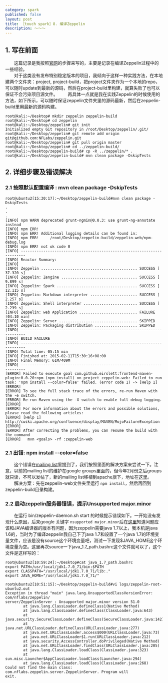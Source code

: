 ```yaml
---
category: spark
published: false
layout: post
title: ［touch spark］8. 编译Zeppelin
description: ～～～	
---  
```



##  
## 1. 写在前面  
　　这篇记录是我按照[官网](http://zeppelin-project.org/docs/install/install.html)的步骤来写的，主要是记录在编译Zeppelin过程中的一些经验。  
　　对于这类没有发布特别稳定版本的项目，我倾向于这样一种实践方法，在本地建两个文件夹：project, project-build，把project文件夹作为一个本地的repo，可以随时update到最新的源码，然后在project-build里构建，就算失败了也可以保证不会污染项目源文件。
　　再具体一点就是我在实践Zeppelin的时候使用的方法，如下所示，可以随时保证zeppelin文件夹里的源码最新，然后在zeppelin-build里用最新的源码构建。

```
root@kali:~/Desktop# mkdir zeppelin zeppelin-build
root@kali:~/Desktop# cd zeppelin
root@kali:~/Desktop/zeppelin# git init
Initialized empty Git repository in /root/Desktop/zeppelin/.git/
root@kali:~/Desktop/zeppelin# git remote add origin git@github.com:NFLabs/zeppelin.git
root@kali:~/Desktop/zeppelin# git pull origin master
root@kali:~/Desktop/zeppelin# cd ../zeppelin-build/
root@kali:~/Desktop/zeppelin-build# cp -R ../zeppelin/* .
root@kali:~/Desktop/zeppelin-build# mvn clean package -DskipTests
```

## 2. 详细步骤及错误解决

### 2.1 按照默认配置编译 : mvn clean package -DskipTests

```
root@ubuntu2[15:30:17]:~/Desktop/zeppelin-build#mvn clean package -DskipTests
.
.
.
[INFO] npm WARN deprecated grunt-ngmin@0.0.3: use grunt-ng-annotate instead
[INFO] npm ERR! 
[INFO] npm ERR! Additional logging details can be found in:
[INFO] npm ERR!     /root/Desktop/zeppelin-build/zeppelin-web/npm-debug.log
[INFO] npm ERR! not ok code 0
[INFO] ------------------------------------------------------------------------
[INFO] Reactor Summary:
[INFO] 
[INFO] Zeppelin ........................................... SUCCESS [ 37.320 s]
[INFO] Zeppelin: Zengine .................................. SUCCESS [  9.899 s]
[INFO] Zeppelin: Spark .................................... SUCCESS [ 12.115 s]
[INFO] Zeppelin: Markdown interpreter ..................... SUCCESS [  2.257 s]
[INFO] Zeppelin: Shell interpreter ........................ SUCCESS [  2.239 s]
[INFO] Zeppelin: web Application .......................... FAILURE [04:10 min]
[INFO] Zeppelin: Server ................................... SKIPPED
[INFO] Zeppelin: Packaging distribution ................... SKIPPED
[INFO] ------------------------------------------------------------------------
[INFO] BUILD FAILURE
[INFO] ------------------------------------------------------------------------
[INFO] Total time: 05:15 min
[INFO] Finished at: 2015-02-11T15:30:16+08:00
[INFO] Final Memory: 61M/409M
[INFO] ------------------------------------------------------------------------
[ERROR] Failed to execute goal com.github.eirslett:frontend-maven-plugin:0.0.20:npm (npm install) on project zeppelin-web: Failed to run task: 'npm install --color=false' failed. (error code 1) -> [Help 1]
[ERROR] 
[ERROR] To see the full stack trace of the errors, re-run Maven with the -e switch.
[ERROR] Re-run Maven using the -X switch to enable full debug logging.
[ERROR] 
[ERROR] For more information about the errors and possible solutions, please read the following articles:
[ERROR] [Help 1] http://cwiki.apache.org/confluence/display/MAVEN/MojoFailureException
[ERROR] 
[ERROR] After correcting the problems, you can resume the build with the command
[ERROR]   mvn <goals> -rf :zeppelin-web
```

### 2.1 出错: npm install --color=false
　　这个错误在[mailing list](https://groups.google.com/forum/#!searchin/zeppelin-developers/npm$20install)里提到了，我们按照里面的解决方案来尝试一下。注意，以前的mailing list的维护在google groups里面的，但今年2月份之后groups就只读，不可以发帖了，新的mailing list移植到apache旗下，地址在[这里](http://mail-archives.apache.org/mod_mbox/incubator-zeppelin-users/)。
　　解决方案：先在zeppelin-web文件夹里运行 `npm install`，然后再回到zeppelin-build目录构建。

### 2.2 启动zeppelin服务器错误，提示Unsupported major.minor
　　在运行 bin/zeppelin-daemon.sh start 的时候提示错误如下。一开始没有发现什么原因，后来google 关键字 `nsupported major.minor`后在[这里](http://www.oecp.cn/hi/yangtaoorange/blog/1168263)知道问题应该和JAVA编译器的版本有问题，因为zeppelin需要java 1.7以上，我本机是java 1.6的，当时为了编译zeppelin我自己下了java 1.7和设置了一个java 1.7的环境变量文件，应该是没有source这个环境变量吧，测试一下发现$JAVA_HOME这个环境变量为空。这里再次source一下java_1.7_path.bashrc这个文件就可以了，这个文件是这样写的：
```
root@ubuntu2[10:59:24]:~/Desktop#cat java_1.7_path.bashrc 
export PATH=/usr/local/jdk1.7.0_71/bin:$PATH
export CLASSPATH="/usr/local/jdk1.7.0_71/lib:."
export JAVA_HOME="/usr/local/jdk1.7.0_71/"
```

```
root@ubuntu2[10:51:15]:~/Desktop/zeppelin-build#vi logs/zeppelin-root-ubuntu2.out 
Exception in thread "main" java.lang.UnsupportedClassVersionError: com/nflabs/zeppelin/
server/ZeppelinServer : Unsupported major.minor version 51.0
        at java.lang.ClassLoader.defineClass1(Native Method)
        at java.lang.ClassLoader.defineClass(ClassLoader.java:643)
        at java.security.SecureClassLoader.defineClass(SecureClassLoader.java:142)
        at java.net.URLClassLoader.defineClass(URLClassLoader.java:277)
        at java.net.URLClassLoader.access$000(URLClassLoader.java:73)
        at java.net.URLClassLoader$1.run(URLClassLoader.java:212)
        at java.security.AccessController.doPrivileged(Native Method)
        at java.net.URLClassLoader.findClass(URLClassLoader.java:205)
        at java.lang.ClassLoader.loadClass(ClassLoader.java:323)
        at sun.misc.Launcher$AppClassLoader.loadClass(Launcher.java:294)
        at java.lang.ClassLoader.loadClass(ClassLoader.java:268)
Could not find the main class: com.nflabs.zeppelin.server.ZeppelinServer. Program will
exit.
```

